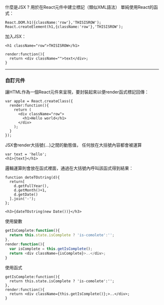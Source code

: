 
什麼是JSX ?
用於在React元件中建立標記（類似XML語法）
單純使用React的函式：
```
React.DOM.h1({className:'row'},'THISISROW');
React.createElement(h1,{className:'row'},'THISISROW');
```
加入JSX：
```
<h1 className="row">THISISROW</h1>
```

```
render:function(){
  return <div className="">text</div>;
}
```
---

### 自訂元件

讓HTML作為一個React元件來呈現，要封裝起來以便render函式標記回傳：

```
var apple = React.createClass({
  render:function(){
    return (
      <div className="row">
        <h1>Hello world</h1>
      </div>
    );
  }
});
```

JSX會render大括號{...}之間的動態值，
任何放在大括號內容都會被運算

```
var text = 'hello';
<h1>{text}</h1>
```
邏輯運算則會放在函式裡面，通過在大括號內呼叫該函式得到結果：

```
function deteTOstring(d){
  return[
    d.getFullYear(),
    d.getMonth()+1,
    d.getDate()
  ].join('-');
};
```
```
<h3>{dateTOstring(new Date())}</h3>
```

使用變數
```js
getIsComplete:function(){
  return this.state.isComplete ? 'is-comolete':'';
},
render:function(){
  var isComplete = this.getIsComplete();
  return <div className={isComplete}>..</div>;
}
```

使用函式

```
getIsComplete:function(){
  return this.state.isComplete ? 'is-comolete':'';
},
render:function(){
  return <div className={this.getIsComplete()};>..</div>;
}
```
















































